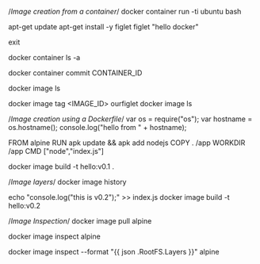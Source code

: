 /*Image creation from a container*/
docker container run -ti ubuntu bash

apt-get update
apt-get install -y figlet
figlet "hello docker"

exit


docker container ls -a

docker container commit CONTAINER_ID

docker image ls

docker image tag <IMAGE_ID> ourfiglet
docker image ls

/*Image creation using a Dockerfile*/
var os = require("os");
var hostname = os.hostname();
console.log("hello from " + hostname);

FROM alpine
RUN apk update && apk add nodejs
COPY . /app
WORKDIR /app
CMD ["node","index.js"]

docker image build -t hello:v0.1 .

/*Image layers*/
docker image history <image ID>

echo "console.log(\"this is v0.2\");" >> index.js
docker image build -t hello:v0.2

/*Image Inspection*/
docker image pull alpine

docker image inspect alpine

docker image inspect --format "{{ json .RootFS.Layers }}" alpine
